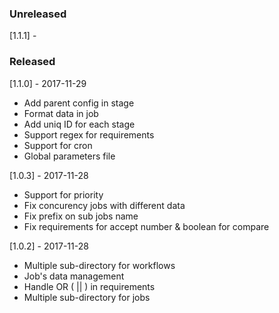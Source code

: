 ### Unreleased

[1.1.1] - 


### Released

[1.1.0] - 2017-11-29

- Add parent config in stage
- Format data in job
- Add uniq ID for each stage
- Support regex for requirements
- Support for cron
- Global parameters file

[1.0.3] - 2017-11-28

- Support for priority
- Fix concurency jobs with different data
- Fix prefix on sub jobs name
- Fix requirements for accept number & boolean for compare

[1.0.2] - 2017-11-28

- Multiple sub-directory for workflows
- Job's data management
- Handle OR ( || ) in requirements
- Multiple sub-directory for jobs